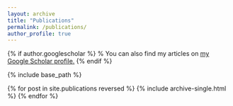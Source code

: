 ```yaml
---
layout: archive
title: "Publications"
permalink: /publications/
author_profile: true
---
```


{% if author.googlescholar %}
%  You can also find my articles on <u><a href="{{author.googlescholar}}">my Google Scholar profile</a>.</u>
{% endif %}

{% include base_path %}

{% for post in site.publications reversed %}
  {% include archive-single.html %}
{% endfor %}
